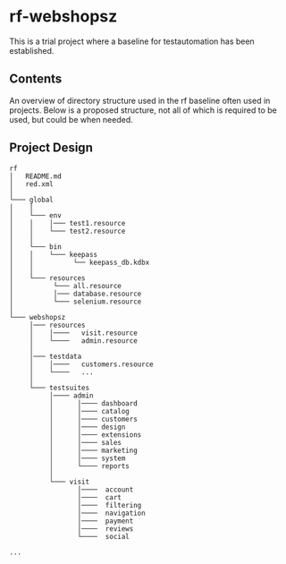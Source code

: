 # rf-webshopsz
 This is a trial project where a baseline for testautomation has been established. 
 
## Contents
An overview of directory structure used in the rf baseline often used in projects. 
Below is a proposed structure, not all of which is required to be used, but could be when needed. 


## Project Design
```
rf
│   README.md
│   red.xml
│
└─── global
│    │
│    └─── env
│    │    │─── test1.resource
│    │    └─── test2.resource     
│    │
│    └─── bin 
│    │    └─── keepass 
│    │          └── keepass_db.kdbx
│    │              
│    └─── resources
│          └─── all.resource
│          │─── database.resource
│          └─── selenium.resource
│
└─── webshopsz
     │─── resources
     │    │────   visit.resource
     │    └────   admin.resource
     │
     │─── testdata
     │    │────   customers.resource
     │    └────   ...
     │
     └─── testsuites
          │──── admin
          │      │──── dashboard
          │      │──── catalog
          │      │──── customers
          │      │──── design
          │      │──── extensions
          │      │──── sales
          │      │──── marketing
          │      │──── system
          │      └──── reports
          │
          └─── visit
                 │────  account
                 │────  cart
                 │────  filtering
                 │────  navigation
                 │────  payment
                 │────  reviews
                 └────  social
 
...
```